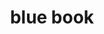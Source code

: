 ---
layout: objects
title: blue book
emoji: blue_book
permalink: 📘.html
image: assets/img/3moji/blue_book.png
---
